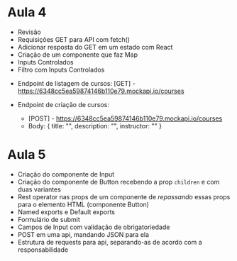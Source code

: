 # Aula 4

- Revisão
- Requisições GET para API com fetch()
- Adicionar resposta do GET em um estado com React
- Criação de um componente que faz Map
- Inputs Controlados
- Filtro com Inputs Controlados

* Endpoint de listagem de cursos: [GET] - https://6348cc5ea59874146b110e79.mockapi.io/courses

* Endpoint de criação de cursos:
  - [POST] - https://6348cc5ea59874146b110e79.mockapi.io/courses
  - Body: { title: "", description: "", instructor: "" }

# Aula 5

- Criação do componente de Input
- Criação do componente de Button recebendo a prop `children` e com duas variantes
- Rest operator nas props de um componente de _repassando_ essas props para o elemento HTML (componente Button)
- Named exports e Default exports
- Formulário de submit
- Campos de Input com validação de obrigatoriedade
- POST em uma api, mandando JSON para ela
- Estrutura de requests para api, separando-as de acordo com a responsabilidade
